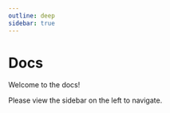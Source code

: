 ```yaml
---
outline: deep
sidebar: true
---
```


# Docs

Welcome to the docs!

Please view the sidebar on the left to navigate.